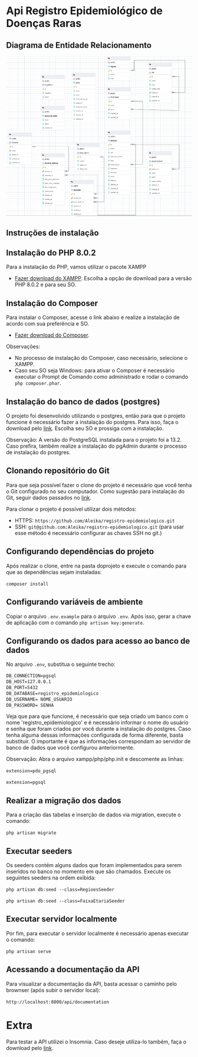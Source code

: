 # Api Registro Epidemiológico de Doenças Raras

## Diagrama de Entidade Relacionamento
<img src="https://github.com/Aleika/registro-epidemiologico/blob/main/database/diagrama_entidade_relacionamento.PNG">

## Instruções de instalação

## Instalação do PHP 8.0.2

Para a instalação do PHP, vamos utilizar o pacote XAMPP
- [Fazer download do XAMPP](https://www.apachefriends.org/download.html).
Escolha a opção de download para a versão PHP 8.0.2 e para seu SO.

## Instalação do Composer
Para instalar o Composer, acesse o link abaixo e realize a instalação de acordo com sua preferência e SO.
- [Fazer download do Composer](https://getcomposer.org/download/).

Observações: 
- No processo de instalação do Composer, caso necessário, selecione o XAMPP.
- Caso seu SO seja Windows: para ativar o Composer é necessário executar o Prompt de Comando como administrado e rodar o comando `php composer.phar`.

## Instalação do banco de dados (postgres)
O projeto foi desenvolvido utilizando o postgres, então para que o projeto funcione é necessário fazer a instalação do postgres. Para isso, faça o download pelo [link](https://www.postgresql.org/download/). Escolha seu SO e prossiga com a instalação. 

Observação: A versão do PostgreSQL instalada para o projeto foi a 13.2. Caso prefira, também realize a instalação do pgAdmin durante o processo de instalação do postgres.

## Clonando repositório do Git
Para que seja possível fazer o clone do projeto é necessário que você tenha o Git configurado no seu computador. Como sugestão para instalação do Git, seguir dados passados no [link](https://www.atlassian.com/br/git/tutorials/install-git).

Para clonar o projeto é possível utilizar dois métodos:
- HTTPS: `https://github.com/Aleika/registro-epidemiologico.git`
- SSH: `git@github.com:Aleika/registro-epidemiologico.git` (para usar esse método é necessário configurar as chaves SSH no git.)

## Configurando dependências do projeto
Após realizar o clone, entre na pasta doprojeto e execute o comando para que as dependências sejam instaladas:

```composer install```

## Configurando variáveis de ambiente
Copiar o arquivo `.env.example` para o arquivo `.env`. Após isso, gerar a chave de aplicação com o comando `php artisan key:generate`.

## Configurando os dados para acesso ao banco de dados
No arquivo `.env`, substitua o seguinte trecho:

```
DB_CONNECTION=pgsql
DB_HOST=127.0.0.1
DB_PORT=5432
DB_DATABASE=registro_epidemiologico
DB_USERNAME= NOME_USUARIO
DB_PASSWORD= SENHA
```
Veja que para que funcione, é necessário que seja criado um banco com o nome 'registro_epidemiologico' e é necessário informar o nome do usuário e senha que foram criados por você durante a instalação do postgres. Caso tenha alguma dessas informações configurada de forma diferente, basta substituir. O importante é que as informações correspondam ao servidor de banco de dados que você configurou anteriormente.

Observação: Abra o arquivo xampp/php/php.init e descomente as linhas:

```extension=pdo_pgsql```

```extension=pgsql```

## Realizar a migração dos dados
Para a criação das tabelas e inserção de dados via migration, execute o comando:

```php artisan migrate```

## Executar seeders
Os seeders contém alguns dados que foram implementados para serem inseridos no banco no momento em que são chamados. Execute os seguintes seeders na ordem exibida:

```php artisan db:seed --class=RegioesSeeder```

```php artisan db:seed --class=FaixaEtariaSeeder```

## Executar servidor localmente
Por fim, para executar o servidor localmente é necessário apenas executar o comando:

```php artisan serve```

## Acessando a documentação da API
Para visualizar a documentação da API, basta acessar o caminho pelo brownser (após subir o servidor local): 

```http://localhost:8000/api/documentation```

# Extra
Para testar a API utilizei o Insomnia. Caso deseje utiliza-lo também, faça o download pelo [link](https://insomnia.rest/).
 
